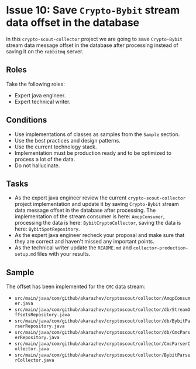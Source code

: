 # Issue 10: Save `Crypto-Bybit` stream data offset in the database

In this `crypto-scout-collector` project we are going to save `Crypto-Bybit` stream data message offset in the database
after processing instead of saving it on the `rabbitmq` server.

## Roles

Take the following roles:

- Expert java engineer.
- Expert technical writer.

## Conditions

- Use implementations of classes as samples from the `Sample` section.
- Use the best practices and design patterns.
- Use the current technology stack.
- Implementation must be production ready and to be optimized to process a lot of the data.
- Do not hallucinate.

## Tasks

- As the expert java engineer review the current `crypto-scout-collector` project implementation and update it by
  saving `Crypto-Bybit` stream data message offset in the database after processing. The implementation of the stream
  consumer is here: `AmqpConsumer`, processing the data is here: `BybitCryptoCollector`, saving the data is here:
  `BybitSpotRepository`.
- As the expert java engineer recheck your proposal and make sure that they are correct and haven't missed any
  important points.
- As the technical writer update the `README.md` and `collector-production-setup.md` files with your results.

## Sample

The offset has been implemented for the `CMC` data stream:

- `src/main/java/com/github/akarazhev/cryptoscout/collector/AmqpConsumer.java`
- `src/main/java/com/github/akarazhev/cryptoscout/collector/db/StreamOffsetsRepository.java`
- `src/main/java/com/github/akarazhev/cryptoscout/collector/db/BybitParserRepository.java`
- `src/main/java/com/github/akarazhev/cryptoscout/collector/db/CmcParserRepository.java`
- `src/main/java/com/github/akarazhev/cryptoscout/collector/CmcParserCollector.java`
- `src/main/java/com/github/akarazhev/cryptoscout/collector/BybitParserCollector.java`
